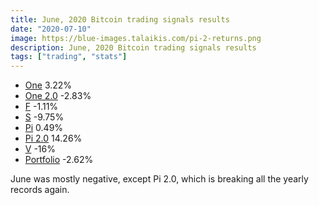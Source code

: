 ```yaml
---
title: June, 2020 Bitcoin trading signals results
date: "2020-07-10"
image: https://blue-images.talaikis.com/pi-2-returns.png
description: June, 2020 Bitcoin trading signals results
tags: ["trading", "stats"]
---
```


* [One](https://blueblood.talaikis.com/bitcoin-one-trading-strategy) 3.22%
* [One 2.0](https://blueblood.talaikis.com/bitcoin-one-2-trading-strategy) -2.83%
* [F](https://blueblood.talaikis.com/bitcoin-f-trading-strategy) -1.11%
* [S](https://blueblood.talaikis.com/bitcoin-s-trading-strategy) -9.75%
* [Pi](https://blueblood.talaikis.com/bitcoin-pi-trading-strategy) 0.49%
* [Pi 2.0](https://blueblood.talaikis.com/bitcoin-pi-2-trading-strategy) 14.26%
* [V](https://blueblood.talaikis.com/bitcoin-v-trading-strategy) -16%
* [Portfolio](https://blueblood.talaikis.com/bitcoin-idx-trading-strategy) -2.62%

June was mostly negative, except Pi 2.0, which is breaking all the yearly records again.
